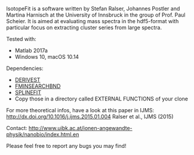 IsotopeFit is a software written by Stefan Ralser, Johannes Postler and Martina Harnisch at the University of Innsbruck in the group of Prof. Paul Scheier. It is aimed at evaluating mass spectra in the hdf5-format with particular focus on extracting cluster series from large spectra.

Tested with:
 * Matlab 2017a
 * Windows 10, macOS 10.14

Dependencies:
 * [DERIVEST](http://www.mathworks.com/matlabcentral/fileexchange/13490-adaptive-robust-numerical-differentiation/content/DERIVESTsuite/derivest.m)
 * [FMINSEARCHBND](http://de.mathworks.com/matlabcentral/fileexchange/8277-fminsearchbnd--fminsearchcon)
 * [SPLINEFIT](http://de.mathworks.com/matlabcentral/fileexchange/13812-splinefit)
 * Copy those in a directory called EXTERNAL FUNCTIONS of your clone

For more theoretical infos, have a look at this paper in IJMS:
http://dx.doi.org/10.1016/j.ijms.2015.01.004
Ralser et al., IJMS (2015)
 
Contact:
http://www.uibk.ac.at/ionen-angewandte-physik/nanobio/index.html.en

Please feel free to report any bugs you may find!
